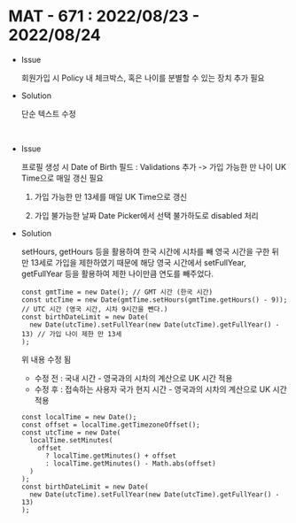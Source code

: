 # MAT - 671 : 2022/08/23 - 2022/08/24

- Issue

  회원가입 시 Policy 내 체크박스, 혹은 나이를 분별할 수 있는 장치 추가 필요

- Solution

  단순 텍스트 수정

<br>

- Issue

  프로필 생성 시 Date of Birth 필드 : Validations 추가 -> 가입 가능한 만 나이 UK Time으로 매일 갱신 필요

  1. 가입 가능한 만 13세를 매일 UK Time으로 갱신

  2. 가입 불가능한 날짜 Date Picker에서 선택 불가하도로 disabled 처리

- Solution

  setHours, getHours 등을 활용하여 한국 시간에 시차를 빼 영국 시간을 구한 뒤 만 13세로 가입을 제한하였기 때문에
  해당 영국 시간에서 setFullYear, getFullYear 등을 활용하여 제한 나이만큼 연도를 빼주었다.

  ```tsx
  const gmtTime = new Date(); // GMT 시간 (한국 시간)
  const utcTime = new Date(gmtTime.setHours(gmtTime.getHours() - 9)); // UTC 시간 (영국 시간, 시차 9시간을 뺀다.)
  const birthDateLimit = new Date(
    new Date(utcTime).setFullYear(new Date(utcTime).getFullYear() - 13) // 가입 나이 제한 만 13세
  );
  ```

  위 내용 수정 됨

  - 수정 전 : 국내 시간 - 영국과의 시차의 계산으로 UK 시간 적용
  - 수정 후 : 접속하는 사용자 국가 현지 시간 - 영국과의 시차의 계산으로 UK 시간 적용

  ```tsx
  const localTime = new Date();
  const offset = localTime.getTimezoneOffset();
  const utcTime = new Date(
    localTime.setMinutes(
      offset
        ? localTime.getMinutes() + offset
        : localTime.getMinutes() - Math.abs(offset)
    )
  );
  const birthDateLimit = new Date(
    new Date(utcTime).setFullYear(new Date(utcTime).getFullYear() - 13)
  );
  ```
